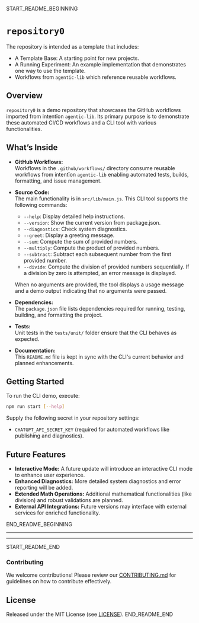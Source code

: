 START_README_BEGINNING
# `repository0`

The repository is intended as a template that includes:
* A Template Base: A starting point for new projects.
* A Running Experiment: An example implementation that demonstrates one way to use the template.
* Workflows from `agentic‑lib` which reference reusable workflows.

## Overview
`repository0` is a demo repository that showcases the GitHub workflows imported from intentïon `agentic‑lib`. Its primary purpose is to demonstrate these automated CI/CD workflows and a CLI tool with various functionalities.

## What’s Inside

- **GitHub Workflows:**  
  Workflows in the `.github/workflows/` directory consume reusable workflows from intentïon `agentic‑lib` enabling automated tests, builds, formatting, and issue management.

- **Source Code:**  
  The main functionality is in `src/lib/main.js`. This CLI tool supports the following commands:
    - `--help`: Display detailed help instructions.
    - `--version`: Show the current version from package.json.
    - `--diagnostics`: Check system diagnostics.
    - `--greet`: Display a greeting message.
    - `--sum`: Compute the sum of provided numbers.
    - `--multiply`: Compute the product of provided numbers.
    - `--subtract`: Subtract each subsequent number from the first provided number.
    - `--divide`: Compute the division of provided numbers sequentially. If a division by zero is attempted, an error message is displayed.
  
  When no arguments are provided, the tool displays a usage message and a demo output indicating that no arguments were passed.

- **Dependencies:**  
  The `package.json` file lists dependencies required for running, testing, building, and formatting the project.

- **Tests:**  
  Unit tests in the `tests/unit/` folder ensure that the CLI behaves as expected.

- **Documentation:**  
  This `README.md` file is kept in sync with the CLI's current behavior and planned enhancements.

## Getting Started

To run the CLI demo, execute:
```bash
npm run start [--help]
```

Supply the following secret in your repository settings:
- `CHATGPT_API_SECRET_KEY` (required for automated workflows like publishing and diagnostics).

## Future Features

- **Interactive Mode:** A future update will introduce an interactive CLI mode to enhance user experience.
- **Enhanced Diagnostics:** More detailed system diagnostics and error reporting will be added.
- **Extended Math Operations:** Additional mathematical functionalities (like division) and robust validations are planned.
- **External API Integrations:** Future versions may interface with external services for enriched functionality.

END_README_BEGINNING

---
---

START_README_END
### Contributing

We welcome contributions! Please review our [CONTRIBUTING.md](./CONTRIBUTING.md) for guidelines on how to contribute effectively.

## License

Released under the MIT License (see [LICENSE](./LICENSE)).
END_README_END